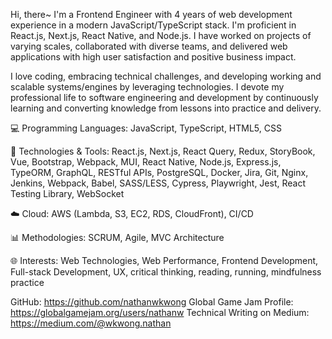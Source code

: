 Hi, there~ I'm a Frontend Engineer with 4 years of web development experience in a modern JavaScript/TypeScript stack. I'm proficient in React.js, Next.js, React Native, and Node.js. I have worked on projects of varying scales, collaborated with diverse teams, and delivered web applications with high user satisfaction and positive business impact.

I love coding, embracing technical challenges, and developing working and scalable systems/engines by leveraging technologies. I devote my professional life to software engineering and development by continuously learning and converting knowledge from lessons into practice and delivery. 

💻 Programming Languages: JavaScript, TypeScript, HTML5, CSS

🔧 Technologies & Tools: React.js, Next.js, React Query, Redux, StoryBook, Vue, Bootstrap, Webpack, MUI, React Native, Node.js, Express.js, TypeORM, GraphQL, RESTful APIs, PostgreSQL, Docker, Jira, Git, Nginx, Jenkins, Webpack, Babel, SASS/LESS, Cypress, Playwright, Jest, React Testing Library, WebSocket

☁️ Cloud: AWS (Lambda, S3, EC2, RDS, CloudFront), CI/CD

📊 Methodologies: SCRUM, Agile, MVC Architecture

🌐 Interests: Web Technologies, Web Performance, Frontend Development, Full-stack Development, UX, critical thinking, reading, running, mindfulness practice


GitHub: https://github.com/nathanwkwong
Global Game Jam Profile: https://globalgamejam.org/users/nathanw
Technical Writing on Medium: https://medium.com/@wkwong.nathan
